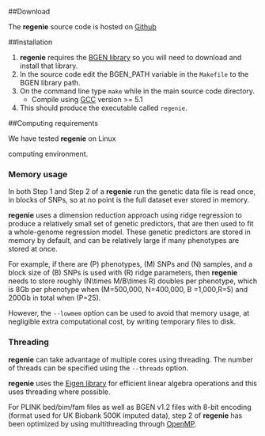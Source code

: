 ##Download

The **regenie** source code is hosted on
[Github](https://github.com/rgcgithub/regenie)

##Installation

1. **regenie** requires the
  [BGEN library](https://enkre.net/cgi-bin/code/bgen/dir?ci=trunk) so
  you will need to download and install that library.
2. In the source code edit the BGEN_PATH variable in the `Makefile`
   to the BGEN library path.
3. On the command line type `make` while in the main source code directory.
    - Compile using [GCC](https://gcc.gnu.org) version >= 5.1
4. This should produce the executable called `regenie`.


##Computing requirements

We have tested **regenie** on Linux 
<!-- Issue when using BGEN library API on MAC (gives different results than on Linux)
and Mac OSX 
-->
computing environment.

### Memory usage
In both Step 1 and Step 2 of a **regenie** run the genetic data file is
read once, in blocks of SNPs, so at no point is the full dataset ever stored in
memory.

**regenie** uses a dimension reduction approach using ridge regression
  to produce a relatively small set of genetic predictors, that are
  then used to fit a whole-genome regression model. These genetic
  predictors are stored in memory by default, and can be relatively
  large if many phenotypes are stored at once.

For example, if there are \(P\) phenotypes, \(M\) SNPs and \(N\) samples, and a
block size of \(B\) SNPs is used with \(R\) ridge parameters,
 then **regenie** needs to store roughly \(N\times M/B\times R\)
doubles per phenotype, which is 8Gb per phenotype when \(M=500,000,
N=400,000, B =1,000,R=5\) and 200Gb in total when \(P=25\).

However, the `--lowmem` option can be used to avoid that memory usage,
at negligible extra computational cost, by writing temporary files to disk.

### Threading

**regenie** can take advantage of multiple cores using threading. The
number of threads can be specified using the `--threads` option.

**regenie** uses the [Eigen library](http://eigen.tuxfamily.org/index.php?title=Main_Page) for 
efficient linear algebra operations and this uses threading where possible.

For PLINK bed/bim/fam files as well as BGEN v1.2 files with 8-bit encoding (format used for UK Biobank
500K imputed data), step 2 of **regenie** has been optimized by 
using multithreading through [OpenMP](https://www.openmp.org).



